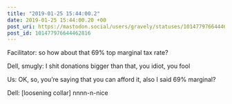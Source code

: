 ```yaml
---
title: "2019-01-25 15:44:00.2"
date: 2019-01-25 15:44:00.20 +00
post_uri: https://mastodon.social/users/gravely/statuses/101477976644462816
post_id: 101477976644462816
---
```

Facilitator: so how about that 69% top marginal tax rate?

Dell, smugly: I shit donations bigger than that, you idiot, you fool

Us: OK, so, you’re saying that you can afford it, also I said 69% marginal?

Dell: [loosening collar] nnnn-n-nice


